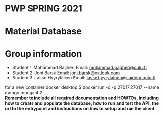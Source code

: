 # PWP SPRING 2021
# Material Database
# Group information
* Student 1. Mohammad Bagheri Email: mohammad.bagheri@oulu.fi
* Student 2. Joni Barsk  Email: joni.barsk@outlook.com
* Student 3. Lasse Hyyryläinen Email: lasse.hyyrylainen@student.oulu.fi

for a new container docker desktop
$ docker run -d -p 27017:27017 --name mongo mongo:4.2  
__Remember to include all required documentation and HOWTOs, including how to create and populate the database, how to run and test the API, the url to the entrypoint and instructions on how to setup and run the client__


